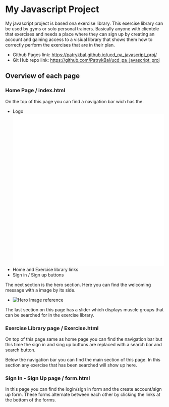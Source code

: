 # My Javascript Project

My javascript project is based ona exercise library. This exercise library can be used by gyms or solo personal trainers. Basically anyone with clientele that exercises and needs a place where they can sign up by creating an account and gaining access to a visiual library that shows them how to correctly perform the exercises that are in their plan.

* Github Pages link: https://patrykbal.github.io/ucd_pa_javascript_proj/
* Git Hub repo link: https://github.com/PatrykBal/ucd_pa_javascript_proj

## Overview of each page

### Home Page / index.html

On the top of this page you can find a navigation bar wich has the.

- Logo ![Logo](project/Images/projectlogo1.png)
- Home and Exercise library links
- Sign in / Sign up buttons

The next section is the hero section. Here you can find the welcoming message with a image by its side.

- ![Hero Image reference ](https://images.unsplash.com/photo-1581009146145-b5ef050c2e1e?q=80&w=3540&auto=format&fit=crop&ixlib=rb-4.0.3&ixid=M3wxMjA3fDB8MHxwaG90by1wYWdlfHx8fGVufDB8fHx8fA%3D%3D)

The last section on this page has a slider which displays muscle groups that can be searched for in the exercise library.

### Exercise Library page / Exercise.html

On top of this page same as home page you can find the navigation bar but this time the sign in and sing up buttuns are replaced with a search bar and search button.

Below the navigation bar you can find the main section of this page. In this section any exercise that has been searched will show up here.

### Sign In - Sign Up page / form.html 

In this page you can find the login/sign in form and the create account/sign up form. These forms alternate between each other by clicking the links at the bottom of the forms.